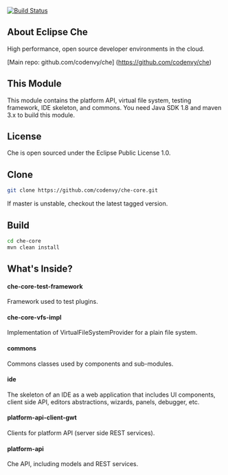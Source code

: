 [![Build Status](https://travis-ci.org/codenvy/che-core.svg?branch=master)](https://travis-ci.org/codenvy/che-core) 

## About Eclipse Che
High performance, open source developer environments in the cloud.

[Main repo: github.com/codenvy/che] (https://github.com/codenvy/che)

## This Module
This module contains the platform API, virtual file system, testing framework, IDE skeleton, and commons. You need Java SDK 1.8 and maven 3.x to build this module.

## License
Che is open sourced under the Eclipse Public License 1.0.

## Clone
```sh
git clone https://github.com/codenvy/che-core.git
```
If master is unstable, checkout the latest tagged version.

## Build
```sh
cd che-core
mvn clean install
```

## What's Inside?

#### che-core-test-framework
Framework used to test plugins.

#### che-core-vfs-impl
Implementation of VirtualFileSystemProvider for a plain file system.

#### commons
Commons classes used by components and sub-modules.

#### ide
The skeleton of an IDE as a web application that includes UI components, client side API, editors abstractions, wizards, panels, debugger, etc.

#### platform-api-client-gwt
Clients for platform API (server side REST services).

#### platform-api
Che API, including models and REST services.
